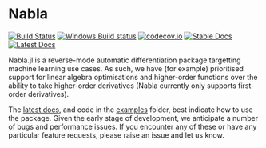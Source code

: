# Nabla

[![Build Status](https://travis-ci.org/invenia/Nabla.jl.svg?branch=master)](https://travis-ci.org/invenia/Nabla.jl)
[![Windows Build status](https://ci.appveyor.com/api/projects/status/g0gun5dxbkt631am/branch/master?svg=true)](https://ci.appveyor.com/project/iamed2/nabla-jl/branch/master)
[![codecov.io](http://codecov.io/github/invenia/Nabla.jl/coverage.svg?branch=master)](http://codecov.io/github/invenia/Nabla.jl?branch=master)
[![Stable Docs](https://img.shields.io/badge/docs-stable-blue.svg)](https://invenia.github.io/Nabla.jl/stable)
[![Latest Docs](https://img.shields.io/badge/docs-latest-blue.svg)](https://invenia.github.io/Nabla.jl/latest)

Nabla.jl is a reverse-mode automatic differentiation package targetting machine learning use cases. 
As such, we have (for example) prioritised support for linear algebra optimisations and higher-order functions over the ability to take higher-order derivatives (Nabla currently only supports first-order derivatives).

The [latest docs](https://invenia.github.io/Nabla.jl/latest/), and code in the [examples](examples) folder, best indicate how to use the package. 
Given the early stage of development, we anticipate a number of bugs and performance issues. 
If you encounter any of these or have any particular feature requests, please raise an issue and let us know.
